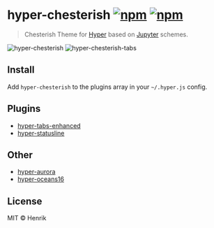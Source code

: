 # hyper-chesterish  [![npm](https://img.shields.io/npm/v/hyper-chesterish.svg?maxAge=86400?style=flat-square)](https://www.npmjs.com/package/hyper-chesterish) [![npm](https://img.shields.io/npm/dm/hyper-chesterish.svg?maxAge=86400?style=flat-square)](https://www.npmjs.com/package/hyper-chesterish)

> Chesterish Theme for [Hyper](https://hyper.is) based on [Jupyter](https://github.com/dunovank/jupyter-themes) schemes.

![hyper-chesterish](https://cloud.githubusercontent.com/assets/1430576/21888813/3c806682-d8c6-11e6-845d-ca903b6823e8.png)
![hyper-chesterish-tabs](https://cloud.githubusercontent.com/assets/1430576/21888817/3ef51610-d8c6-11e6-85d9-f0eabd1ee5a2.png)


## Install

Add `hyper-chesterish` to the plugins array in your `~/.hyper.js` config.


## Plugins

* [hyper-tabs-enhanced](https://github.com/henrikdahl/hyper-tabs-enhanced)
* [hyper-statusline](https://github.com/henrikdahl/hyper-statusline)


## Other

* [hyper-aurora](https://github.com/henrikdahl/hyper-aurora)
* [hyper-oceans16](https://github.com/henrikdahl/hyper-oceans16)


## License

MIT © Henrik
